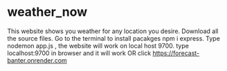 # weather_now
This website shows you weather for any location you desire.
Download all the source files.  Go to the terminal to install pacakges npm i express.
Type nodemon app.js  ,  the website will work on local host 9700.
type localhost:9700 in browser and it will work
OR 
click https://forecast-banter.onrender.com

